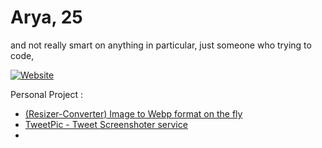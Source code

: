 # Arya, 25
and not really smart on anything in particular, just someone who trying to code,

[![Website](https://img.shields.io/badge/LinkedIn-0077B5?style=for-the-badge&logo=linkedin&logoColor=white)](https://www.linkedin.com/in/arya-rangga-kusuma)

Personal Project : 
- [(Resizer-Converter) Image to Webp format on the fly](https://the-great-ark1109-site.netlify.app/ "Heading link")
- [TweetPic - Tweet Screenshoter service](https://github.com/aryarkusuma/tweetpic-docker "Heading link")
- 
